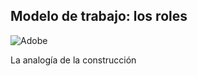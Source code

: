 ##  Modelo de trabajo: los roles

![Adobe](https://raw.githubusercontent.com/pieroblunda/curso-diseno/cls/slide/img/adobe.jpg)

La analogía de la construcción